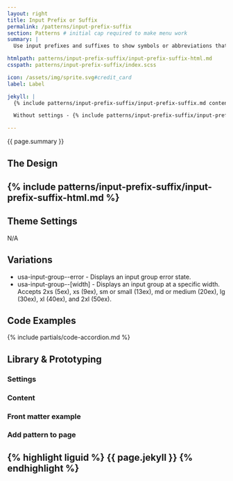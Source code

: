```yaml
---
layout: right
title: Input Prefix or Suffix
permalink: /patterns/input-prefix-suffix
section: Patterns # initial cap required to make menu work
summary: |
  Use input prefixes and suffixes to show symbols or abbreviations that help users enter the right type of information in a form’s text input. Please review the <a href="https://designsystem.digital.gov/components/input-prefix-suffix/">USWDS: Input Prefix or Suffix</a> for more information on how to use this component.

htmlpath: patterns/input-prefix-suffix/input-prefix-suffix-html.md
csspath: patterns/input-prefix-suffix/index.scss

icon: /assets/img/sprite.svg#credit_card
label: Label

jekyll: |
  {% include patterns/input-prefix-suffix/input-prefix-suffix.md content=page.input-prefix-suffix.content settings=page.input-prefix-suffix.settings %}

  Without settings - {% include patterns/input-prefix-suffix/input-prefix-suffix.md content=page.input-prefix-suffix.content %}

---
```

{{ page.summary }}

## The Design
{% include patterns/input-prefix-suffix/input-prefix-suffix-html.md %}
---

## Theme Settings
N/A

## Variations
- usa-input-group--error - Displays an input group error state.
- usa-input-group--[width] - Displays an input group at a specific width. Accepts 2xs (5ex), xs (9ex), sm or small (13ex), md or medium (20ex), lg (30ex), xl (40ex), and 2xl (50ex).

## Code Examples
{% include partials/code-accordion.md %}

## Library & Prototyping


### Settings


### Content


### Front matter example


### Add pattern to page
{% highlight liguid %}
  {{ page.jekyll }}
{% endhighlight %}
---
